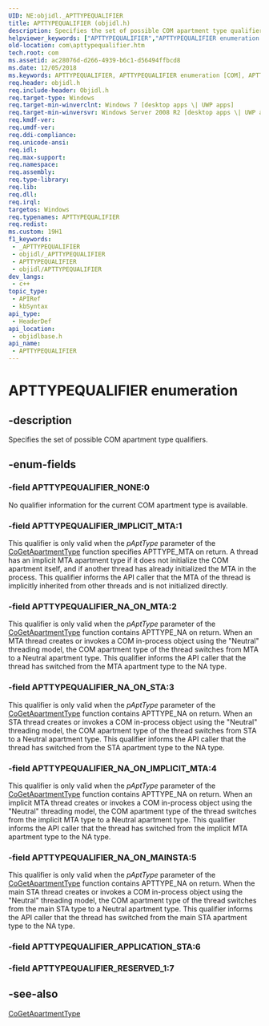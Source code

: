 ```yaml
---
UID: NE:objidl._APTTYPEQUALIFIER
title: APTTYPEQUALIFIER (objidl.h)
description: Specifies the set of possible COM apartment type qualifiers.
helpviewer_keywords: ["APTTYPEQUALIFIER","APTTYPEQUALIFIER enumeration [COM]","APTTYPEQUALIFIER_IMPLICIT_MTA","APTTYPEQUALIFIER_NA_ON_IMPLICIT_MTA","APTTYPEQUALIFIER_NA_ON_MAINSTA","APTTYPEQUALIFIER_NA_ON_MTA","APTTYPEQUALIFIER_NA_ON_STA","APTTYPEQUALIFIER_NONE","com.apttypequalifier","objidlbase/APTTYPEQUALIFIER","objidlbase/APTTYPEQUALIFIER_IMPLICIT_MTA","objidlbase/APTTYPEQUALIFIER_NA_ON_IMPLICIT_MTA","objidlbase/APTTYPEQUALIFIER_NA_ON_MAINSTA","objidlbase/APTTYPEQUALIFIER_NA_ON_MTA","objidlbase/APTTYPEQUALIFIER_NA_ON_STA","objidlbase/APTTYPEQUALIFIER_NONE"]
old-location: com\apttypequalifier.htm
tech.root: com
ms.assetid: ac28076d-d266-4939-b6c1-d56494ffbcd8
ms.date: 12/05/2018
ms.keywords: APTTYPEQUALIFIER, APTTYPEQUALIFIER enumeration [COM], APTTYPEQUALIFIER_IMPLICIT_MTA, APTTYPEQUALIFIER_NA_ON_IMPLICIT_MTA, APTTYPEQUALIFIER_NA_ON_MAINSTA, APTTYPEQUALIFIER_NA_ON_MTA, APTTYPEQUALIFIER_NA_ON_STA, APTTYPEQUALIFIER_NONE, com.apttypequalifier, objidlbase/APTTYPEQUALIFIER, objidlbase/APTTYPEQUALIFIER_IMPLICIT_MTA, objidlbase/APTTYPEQUALIFIER_NA_ON_IMPLICIT_MTA, objidlbase/APTTYPEQUALIFIER_NA_ON_MAINSTA, objidlbase/APTTYPEQUALIFIER_NA_ON_MTA, objidlbase/APTTYPEQUALIFIER_NA_ON_STA, objidlbase/APTTYPEQUALIFIER_NONE
req.header: objidl.h
req.include-header: Objidl.h
req.target-type: Windows
req.target-min-winverclnt: Windows 7 [desktop apps \| UWP apps]
req.target-min-winversvr: Windows Server 2008 R2 [desktop apps \| UWP apps]
req.kmdf-ver: 
req.umdf-ver: 
req.ddi-compliance: 
req.unicode-ansi: 
req.idl: 
req.max-support: 
req.namespace: 
req.assembly: 
req.type-library: 
req.lib: 
req.dll: 
req.irql: 
targetos: Windows
req.typenames: APTTYPEQUALIFIER
req.redist: 
ms.custom: 19H1
f1_keywords:
 - _APTTYPEQUALIFIER
 - objidl/_APTTYPEQUALIFIER
 - APTTYPEQUALIFIER
 - objidl/APTTYPEQUALIFIER
dev_langs:
 - c++
topic_type:
 - APIRef
 - kbSyntax
api_type:
 - HeaderDef
api_location:
 - objidlbase.h
api_name:
 - APTTYPEQUALIFIER
---
```


# APTTYPEQUALIFIER enumeration


## -description

Specifies the set of possible COM apartment type qualifiers.

## -enum-fields

### -field APTTYPEQUALIFIER_NONE:0

No qualifier information for the current COM apartment type is available.

### -field APTTYPEQUALIFIER_IMPLICIT_MTA:1

This qualifier is only valid when the <i>pAptType</i> parameter of the <a href="/windows/desktop/api/combaseapi/nf-combaseapi-cogetapartmenttype">CoGetApartmentType</a> function specifies APTTYPE_MTA on return. A thread has an implicit MTA apartment type if it does not initialize the COM apartment itself, and if another thread has already initialized the MTA in the process. This qualifier informs the API caller that the MTA of the thread is implicitly inherited from other threads and is not initialized directly.

### -field APTTYPEQUALIFIER_NA_ON_MTA:2

This qualifier is only valid when the <i>pAptType</i> parameter of the <a href="/windows/desktop/api/combaseapi/nf-combaseapi-cogetapartmenttype">CoGetApartmentType</a> function contains APTTYPE_NA on return. When an MTA thread creates or invokes a COM in-process object using the "Neutral" threading model, the COM apartment type of the thread switches from MTA to a Neutral apartment type. This qualifier informs the API caller that the thread has switched from the MTA apartment type to the NA type.

### -field APTTYPEQUALIFIER_NA_ON_STA:3

This qualifier is only valid when the <i>pAptType</i> parameter of the <a href="/windows/desktop/api/combaseapi/nf-combaseapi-cogetapartmenttype">CoGetApartmentType</a> function contains APTTYPE_NA on return. When an STA thread creates or invokes a COM in-process object using the "Neutral" threading model, the COM apartment type of the thread switches from STA to a Neutral apartment type. This qualifier informs the API caller that the thread has switched from the STA apartment type to the NA type.

### -field APTTYPEQUALIFIER_NA_ON_IMPLICIT_MTA:4

This qualifier is only valid when the <i>pAptType</i> parameter of the <a href="/windows/desktop/api/combaseapi/nf-combaseapi-cogetapartmenttype">CoGetApartmentType</a> function contains APTTYPE_NA on return. When an implicit MTA thread creates or invokes a COM in-process object using the "Neutral" threading model, the COM apartment type of the thread switches from the implicit MTA type to a Neutral apartment type. This qualifier informs the API caller that the thread has switched from the implicit MTA apartment type to the NA type.

### -field APTTYPEQUALIFIER_NA_ON_MAINSTA:5

This qualifier is only valid when the <i>pAptType</i> parameter of the <a href="/windows/desktop/api/combaseapi/nf-combaseapi-cogetapartmenttype">CoGetApartmentType</a> function contains APTTYPE_NA on return. When the main STA thread creates or invokes a COM in-process object using the "Neutral" threading model, the COM apartment type of the thread switches from the main STA type to a Neutral apartment type. This qualifier informs the API caller that the thread has switched from the main STA apartment type to the NA type.

### -field APTTYPEQUALIFIER_APPLICATION_STA:6

### -field APTTYPEQUALIFIER_RESERVED_1:7

## -see-also

<a href="/windows/desktop/api/combaseapi/nf-combaseapi-cogetapartmenttype">CoGetApartmentType</a>

